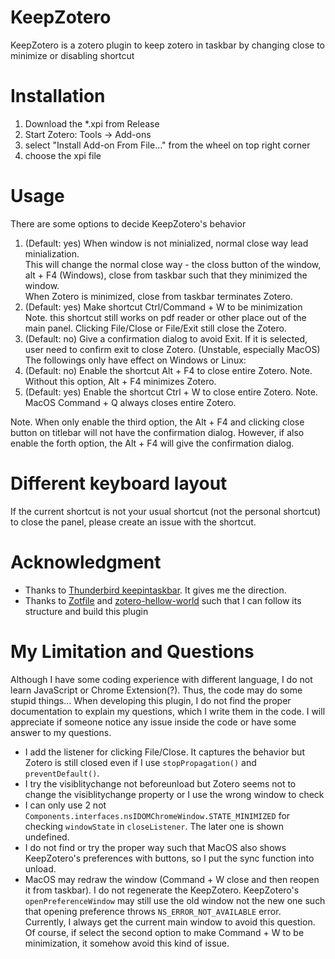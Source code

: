 # KeepZotero
KeepZotero is a zotero plugin to keep zotero in taskbar by changing close to minimize or disabling shortcut

# Installation
1. Download the *.xpi from Release
2. Start Zotero: Tools -> Add-ons
3. select "Install Add-on From File..." from the wheel on top right corner
4. choose the xpi file

# Usage
There are some options to decide KeepZotero's behavior
1. (Default: yes) When window is not minialized, normal close way lead minialization.  
This will change the normal close way - the closs button of the window, alt + F4 (Windows), close from taskbar such that they minimized the window.  
When Zotero is minimized, close from taskbar terminates Zotero.
2. (Default: yes) Make shortcut Ctrl/Command + W to be minimization
Note. this shortcut still works on pdf reader or other place out of the main panel. Clicking File/Close or File/Exit still close the Zotero.
3. (Default: no) Give a confirmation dialog to avoid Exit. If it is selected, user need to confirm exit to close Zotero. (Unstable, especially MacOS)
The followings only have effect on Windows or Linux:
4. (Default: no) Enable the shortcut Alt + F4 to close entire Zotero. Note. Without this option, Alt + F4 minimizes Zotero.
5. (Default: yes) Enable the shortcut Ctrl + W to close entire Zotero. Note. MacOS Command + Q always closes entire Zotero.

Note. When only enable the third option, the Alt + F4 and clicking close button on titlebar will not have the confirmation dialog.
However, if also enable the forth option, the Alt + F4 will give the confirmation dialog.

# Different keyboard layout
If the current shortcut is not your usual shortcut (not the personal shortcut) to close the panel, please create an issue with the shortcut.

# Acknowledgment
- Thanks to [Thunderbird keepintaskbar](https://github.com/martinzilak/keepintaskbar). It gives me the direction.
- Thanks to [Zotfile](https://github.com/jlegewie/zotfile) and [zotero-hellow-world](https://github.com/zotero/zotero-hello-world/) such that I can follow its structure and build this plugin

# My Limitation and Questions
Although I have some coding experience with different language, I do not learn JavaScript or Chrome Extension(?). Thus, the code may do some stupid things... When developing this plugin, I do not find the proper documentation to explain my questions, which I write them in the code. I will appreciate if someone notice any issue inside the code or have some answer to my questions.
- I add the listener for clicking File/Close. It captures the behavior but Zotero is still closed even if I use `stopPropagation()` and `preventDefault()`.
- I try the visiblitychange not beforeunload but Zotero seems not to change the visiblitychange property or I use the wrong window to check
- I can only use 2 not `Components.interfaces.nsIDOMChromeWindow.STATE_MINIMIZED` for checking `windowState` in `closeListener`. The later one is shown undefined.
- I do not find or try the proper way such that MacOS also shows KeepZotero's preferences with buttons, so I put the sync function into unload.
- MacOS may redraw the window (Command + W close and then reopen it from taskbar). I do not regenerate the KeepZotero. KeepZotero's `openPreferenceWindow` may still use the old window not the new one such that opening preference throws `NS_ERROR_NOT_AVAILABLE` error.  
Currently, I always get the current main window to avoid this question. Of course, if select the second option to make Command + W to be minimization, it somehow avoid this kind of issue.